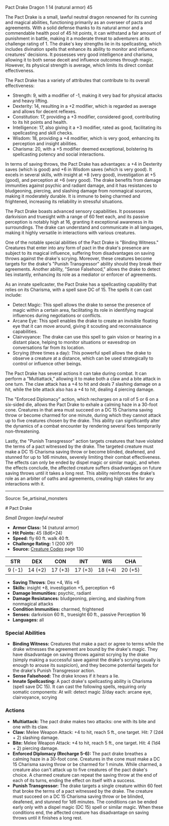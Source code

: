 <MonsterName/>Pact Drake</MonsterName>
<CreatureType/>Dragon</CreatureType>
<CR/>1</CR>
<AC/>14 (natural armor)</AC>
<HP/>45</HP>
<summary>The Pact Drake is a small, lawful neutral dragon renowned for its cunning and magical abilities, functioning primarily as an overseer of pacts and agreements. With a solid defense thanks to its natural armor and a commendable health pool of 45 hit points, it can withstand a fair amount of punishment in battle, making it a moderate threat to adventurers at its challenge rating of 1. The drake's key strengths lie in its spellcasting, which includes divination spells that enhance its ability to monitor and influence creatures' decisions. It possesses very good intelligence and charisma, allowing it to both sense deceit and influence outcomes through magic. However, its physical strength is average, which limits its direct combat effectiveness. </summary>

<detail>

The Pact Drake has a variety of attributes that contribute to its overall effectiveness:

- Strength: 9, with a modifier of -1, making it very bad for physical attacks and heavy lifting.
- Dexterity: 14, resulting in a +2 modifier, which is regarded as average and allows for decent reflexes.
- Constitution: 17, providing a +3 modifier, considered good, contributing to its hit points and health.
- Intelligence: 17, also giving it a +3 modifier, rated as good, facilitating its spellcasting and skill checks.
- Wisdom: 18, providing a +4 modifier, which is very good, enhancing its perception and insight abilities.
- Charisma: 20, with a +5 modifier deemed exceptional, bolstering its spellcasting potency and social interactions.

In terms of saving throws, the Pact Drake has advantages: a +4 in Dexterity saves (which is good) and +6 in Wisdom saves (which is very good). It excels in several skills, with insight at +8 (very good), investigation at +5 (good), and perception at +6 (very good). The drake benefits from damage immunities against psychic and radiant damage, and it has resistances to bludgeoning, piercing, and slashing damage from nonmagical sources, making it moderately durable. It is immune to being charmed and frightened, increasing its reliability in stressful situations.

The Pact Drake boasts advanced sensory capabilities. It possesses darkvision and truesight with a range of 60 feet each, and its passive perception is notably high at 16, granting it exceptional awareness in its surroundings. The drake can understand and communicate in all languages, making it highly versatile in interactions with various creatures.

One of the notable special abilities of the Pact Drake is "Binding Witness." Creatures that enter into any form of pact in the drake's presence are subject to its magical influence, suffering from disadvantages on saving throws against the drake's scrying. Moreover, these creatures become targets for the drake's "Punish Transgressor" ability should they break their agreements. Another ability, "Sense Falsehood," allows the drake to detect lies instantly, enhancing its role as a mediator or enforcer of agreements.

As an innate spellcaster, the Pact Drake has a spellcasting capability that relies on its Charisma, with a spell save DC of 15. The spells it can cast include:

- Detect Magic: This spell allows the drake to sense the presence of magic within a certain area, facilitating its role in identifying magical influences during negotiations or conflicts.
- Arcane Eye: This spell enables the drake to create an invisible floating eye that it can move around, giving it scouting and reconnaissance capabilities.
- Clairvoyance: The drake can use this spell to gain vision or hearing in a distant place, helping to monitor situations or eavesdrop on conversations far from its location.
- Scrying (three times a day): This powerful spell allows the drake to observe a creature at a distance, which can be used strategically to control or influence other beings.

The Pact Drake has several actions it can take during combat. It can perform a "Multiattack," allowing it to make both a claw and a bite attack in one turn. The claw attack has a +4 to hit and deals 7 slashing damage on a hit, while the bite attack also has a +4 to hit, dealing 4 piercing damage. 

The "Enforced Diplomacy" action, which recharges on a roll of 5 or 6 on a six-sided die, allows the Pact Drake to exhale a calming haze in a 30-foot cone. Creatures in that area must succeed on a DC 15 Charisma saving throw or become charmed for one minute, during which they cannot attack up to five creatures chosen by the drake. This ability can significantly alter the dynamics of a combat encounter by rendering several foes temporarily non-threatening.

Lastly, the "Punish Transgressor" action targets creatures that have violated the terms of a pact witnessed by the drake. The targeted creature must make a DC 15 Charisma saving throw or become blinded, deafened, and stunned for up to 1d6 minutes, severely limiting their combat effectiveness. The effects can only be ended by dispel magic or similar magic, and when the effects conclude, the affected creature suffers disadvantages on future saving throws until it takes a long rest. This ability reinforces the drake's role as an arbiter of oaths and agreements, creating high stakes for any interactions with it.</detail>



---

Source: 5e_artisinal_monsters

<statblock>
# Pact Drake

*Small* *Dragon* *lawful neutral*

- **Armor Class:** 14 (natural armor)
- **Hit Points:** 45 (8d6+24)
- **Speed:** fly 60 ft. walk 40 ft.
- **Challenge Rating:** 1 (200 XP)
- **Source:** [Creature Codex](https://koboldpress.com/kpstore/product/creature-codex-for-5th-edition-dnd) page 130

| STR | DEX | CON | INT | WIS | CHA |
| --- | --- | --- | --- | --- | --- |
| 9 (-1) | 14 (+2) | 17 (+3) | 17 (+3) | 18 (+4) | 20 (+5) |

- **Saving Throws**: Dex +4, Wis +6
- **Skills:** insight +8, investigation +5, perception +6
- **Damage Immunities:** psychic, radiant
- **Damage Resistances:** bludgeoning, piercing, and slashing from nonmagical attacks
- **Condition Immunities:** charmed, frightened
- **Senses:** darkvision 60 ft., truesight 60 ft., passive Perception 16
- **Languages:** all

### Special Abilities

- **Binding Witness:** Creatures that make a pact or agree to terms while the drake witnesses the agreement are bound by the drake's magic. They have disadvantage on saving throws against scrying by the drake (simply making a successful save against the drake's scrying usually is enough to arouse its suspicion), and they become potential targets for the drake's Punish Transgressor action.
- **Sense Falsehood:** The drake knows if it hears a lie.
- **Innate Spellcasting:** A pact drake's spellcasting ability is Charisma (spell save DC 15). It can cast the following spells, requiring only somatic components:
At will: detect magic
3/day each: arcane eye, clairvoyance, scrying

### Actions

- **Multiattack:** The pact drake makes two attacks: one with its bite and one with its claw.
- **Claw:** Melee Weapon Attack: +4 to hit, reach 5 ft., one target. Hit: 7 (2d4 + 2) slashing damage.
- **Bite:** Melee Weapon Attack: +4 to hit, reach 5 ft., one target. Hit: 4 (1d4 + 2) piercing damage.
- **Enforced Diplomacy (Recharge 5-6):** The pact drake breathes a calming haze in a 30-foot cone. Creatures in the cone must make a DC 15 Charisma saving throw or be charmed for 1 minute. While charmed, a creature also can't attack up to five creatures of the pact drake's choice. A charmed creature can repeat the saving throw at the end of each of its turns, ending the effect on itself with a success.
- **Punish Transgressor:** The drake targets a single creature within 60 feet that broke the terms of a pact witnessed by the drake. The creature must succeed on a DC 15 Charisma saving throw or be blinded, deafened, and stunned for 1d6 minutes. The conditions can be ended early only with a dispel magic (DC 15) spell or similar magic. When these conditions end, the affected creature has disadvantage on saving throws until it finishes a long rest.


</statblock>


